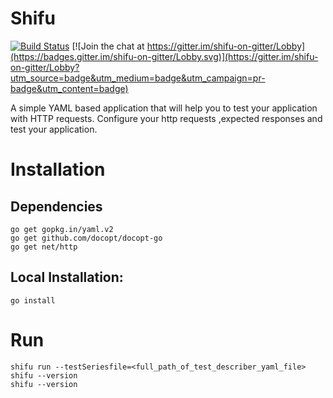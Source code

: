# Shifu

[![Build Status](https://travis-ci.org/ayonious/shifu.svg?branch=master)](https://travis-ci.org/ayonious/shifu)
[![Join the chat at https://gitter.im/shifu-on-gitter/Lobby](https://badges.gitter.im/shifu-on-gitter/Lobby.svg)](https://gitter.im/shifu-on-gitter/Lobby?utm_source=badge&utm_medium=badge&utm_campaign=pr-badge&utm_content=badge)

A simple YAML based application that will help you to test your application with HTTP requests. Configure your http requests ,expected responses and test your application.

# Installation

## Dependencies
```
go get gopkg.in/yaml.v2
go get github.com/docopt/docopt-go
go get net/http
```


## Local Installation:
```
go install
```


# Run
```
shifu run --testSeriesfile=<full_path_of_test_describer_yaml_file>
shifu --version
shifu --version
```
